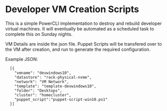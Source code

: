 # Developer VM Creation Scripts

This is a simple PowerCLI implementation to destroy and rebuild developer virtual 
machines. It will eventually be automated as a scheduled task to complete this on
Sunday nights.

VM Details are inside the json file. Puppet Scripts will be transfered over to the VM
after creation, and run to generate the required configuration.

Example JSON:

```
  [{
    "vmname": "devwindows10",
    "datastore": "rack-physical-nvme",
    "network": "VM Network",
    "template": "template-devwindows10",
    "folder": "Desktops",
    "cluster": "homecluster",
    "puppet_script":"puppet-script-win10.ps1"
  }]
```

